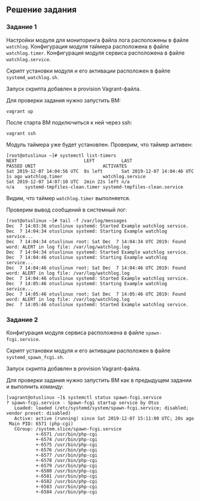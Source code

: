 ## Решение задания

### Задание 1

Настройки модуля для мониторинга файла лога расположены в файле `watchlog`.
Конфигурация модуля таймера расположена в файле `watchlog.timer`.
Конфигурация модуля сервиса расположена в файле `watchlog.service`.

Скрипт установки модуля и его активации расположен в файле `systemd_watchlog.sh`.

Запуск скрипта добавлен в provision Vagrant-файла.

Для проверки задания нужно запустить ВМ:

```
vagrant up
```

После старта ВМ подключиться к ней через ssh:

```
vagrant ssh
```

Модуль таймера уже будет установлен.
Проверим, что таймер активен:

```
[root@otuslinux ~]# systemctl list-timers
NEXT                         LEFT          LAST                         PASSED UNIT                         ACTIVATES
Sat 2019-12-07 14:04:56 UTC  8s left       Sat 2019-12-07 14:04:46 UTC  1s ago watchlog.timer               watchlog.service
Sat 2019-12-07 14:07:10 UTC  2min 22s left n/a                          n/a    systemd-tmpfiles-clean.timer systemd-tmpfiles-clean.service
```

Видим, что таймер `watchlog.timer` выполняется.

Проверим вывод сообщений в системный лог:

```
[root@otuslinux ~]# tail -f /var/log/messages
Dec  7 14:03:36 otuslinux systemd: Started Example watchlog service.
Dec  7 14:04:34 otuslinux systemd: Starting Example watchlog service...
Dec  7 14:04:34 otuslinux root: Sat Dec  7 14:04:34 UTC 2019: Found word: ALERT in log file: /var/log/watchlog.log
Dec  7 14:04:34 otuslinux systemd: Started Example watchlog service.
Dec  7 14:04:46 otuslinux systemd: Starting Example watchlog service...
Dec  7 14:04:46 otuslinux root: Sat Dec  7 14:04:46 UTC 2019: Found word: ALERT in log file: /var/log/watchlog.log
Dec  7 14:04:46 otuslinux systemd: Started Example watchlog service.
Dec  7 14:05:46 otuslinux systemd: Starting Example watchlog service...
Dec  7 14:05:46 otuslinux root: Sat Dec  7 14:05:46 UTC 2019: Found word: ALERT in log file: /var/log/watchlog.log
Dec  7 14:05:46 otuslinux systemd: Started Example watchlog service.
```

### Задание 2

Конфигурация модуля сервиса расположена в файле `spawn-fcgi.service`.

Скрипт установки модуля и его активации расположен в файле `systemd_spawn_fcgi.sh`.

Запуск скрипта добавлен в provision Vagrant-файла.

Для проверки задания нужно запустить ВМ как в предыдущем задании и выполнить команду:

```
[vagrant@otuslinux ~]$ systemctl status spawn-fcgi.service
? spawn-fcgi.service - Spawn-fcgi startup service by Otus
   Loaded: loaded (/etc/systemd/system/spawn-fcgi.service; disabled; vendor preset: disabled)
   Active: active (running) since Sat 2019-12-07 15:11:00 UTC; 20s ago
 Main PID: 6571 (php-cgi)
   CGroup: /system.slice/spawn-fcgi.service
           +-6571 /usr/bin/php-cgi
           +-6574 /usr/bin/php-cgi
           +-6575 /usr/bin/php-cgi
           +-6576 /usr/bin/php-cgi
           +-6577 /usr/bin/php-cgi
           +-6578 /usr/bin/php-cgi
           +-6579 /usr/bin/php-cgi
           +-6580 /usr/bin/php-cgi
           +-6581 /usr/bin/php-cgi
           +-6582 /usr/bin/php-cgi
           +-6583 /usr/bin/php-cgi
           +-6584 /usr/bin/php-cgi
```
